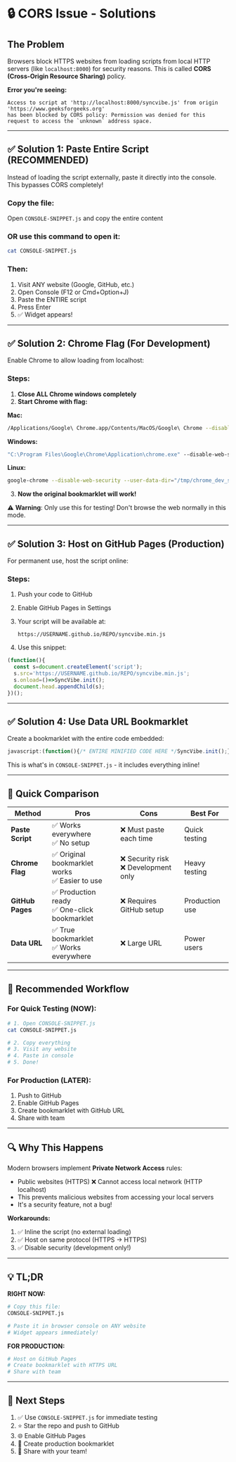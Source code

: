 # 🔒 CORS Issue - Solutions

## The Problem

Browsers block HTTPS websites from loading scripts from local HTTP servers (like `localhost:8000`) for security reasons. This is called **CORS (Cross-Origin Resource Sharing)** policy.

**Error you're seeing:**
```
Access to script at 'http://localhost:8000/syncvibe.js' from origin 'https://www.geeksforgeeks.org' 
has been blocked by CORS policy: Permission was denied for this request to access the `unknown` address space.
```

---

## ✅ Solution 1: Paste Entire Script (RECOMMENDED)

Instead of loading the script externally, paste it directly into the console. This bypasses CORS completely!

### Copy the file:
Open `CONSOLE-SNIPPET.js` and copy the entire content

### OR use this command to open it:
```bash
cat CONSOLE-SNIPPET.js
```

### Then:
1. Visit ANY website (Google, GitHub, etc.)
2. Open Console (F12 or Cmd+Option+J)
3. Paste the ENTIRE script
4. Press Enter
5. ✅ Widget appears!

---

## ✅ Solution 2: Chrome Flag (For Development)

Enable Chrome to allow loading from localhost:

### Steps:
1. **Close ALL Chrome windows completely**
2. **Start Chrome with flag:**

**Mac:**
```bash
/Applications/Google\ Chrome.app/Contents/MacOS/Google\ Chrome --disable-web-security --user-data-dir="/tmp/chrome_dev_session"
```

**Windows:**
```cmd
"C:\Program Files\Google\Chrome\Application\chrome.exe" --disable-web-security --user-data-dir="C:\tmp\chrome_dev_session"
```

**Linux:**
```bash
google-chrome --disable-web-security --user-data-dir="/tmp/chrome_dev_session"
```

3. **Now the original bookmarklet will work!**

⚠️ **Warning**: Only use this for testing! Don't browse the web normally in this mode.

---

## ✅ Solution 3: Host on GitHub Pages (Production)

For permanent use, host the script online:

### Steps:
1. Push your code to GitHub
2. Enable GitHub Pages in Settings
3. Your script will be available at:
   ```
   https://USERNAME.github.io/REPO/syncvibe.min.js
   ```

4. Use this snippet:
```javascript
(function(){
  const s=document.createElement('script');
  s.src='https://USERNAME.github.io/REPO/syncvibe.min.js';
  s.onload=()=>SyncVibe.init();
  document.head.appendChild(s);
})();
```

---

## ✅ Solution 4: Use Data URL Bookmarklet

Create a bookmarklet with the entire code embedded:

```javascript
javascript:(function(){/* ENTIRE MINIFIED CODE HERE */SyncVibe.init();})();
```

This is what's in `CONSOLE-SNIPPET.js` - it includes everything inline!

---

## 🎯 Quick Comparison

| Method | Pros | Cons | Best For |
|--------|------|------|----------|
| **Paste Script** | ✅ Works everywhere<br>✅ No setup | ❌ Must paste each time | Quick testing |
| **Chrome Flag** | ✅ Original bookmarklet works<br>✅ Easier to use | ❌ Security risk<br>❌ Development only | Heavy testing |
| **GitHub Pages** | ✅ Production ready<br>✅ One-click bookmarklet | ❌ Requires GitHub setup | Production use |
| **Data URL** | ✅ True bookmarklet<br>✅ Works everywhere | ❌ Large URL | Power users |

---

## 📝 Recommended Workflow

### For Quick Testing (NOW):
```bash
# 1. Open CONSOLE-SNIPPET.js
cat CONSOLE-SNIPPET.js

# 2. Copy everything
# 3. Visit any website
# 4. Paste in console
# 5. Done!
```

### For Production (LATER):
1. Push to GitHub
2. Enable GitHub Pages
3. Create bookmarklet with GitHub URL
4. Share with team

---

## 🔍 Why This Happens

Modern browsers implement **Private Network Access** rules:
- Public websites (HTTPS) ❌ Cannot access local network (HTTP localhost)
- This prevents malicious websites from accessing your local servers
- It's a security feature, not a bug!

**Workarounds:**
1. ✅ Inline the script (no external loading)
2. ✅ Host on same protocol (HTTPS → HTTPS)
3. ✅ Disable security (development only!)

---

## 💡 TL;DR

**RIGHT NOW:**
```bash
# Copy this file:
CONSOLE-SNIPPET.js

# Paste it in browser console on ANY website
# Widget appears immediately!
```

**FOR PRODUCTION:**
```bash
# Host on GitHub Pages
# Create bookmarklet with HTTPS URL
# Share with team
```

---

## 🚀 Next Steps

1. ✅ Use `CONSOLE-SNIPPET.js` for immediate testing
2. ⭐ Star the repo and push to GitHub
3. 🌐 Enable GitHub Pages
4. 📌 Create production bookmarklet
5. 🎉 Share with your team!

